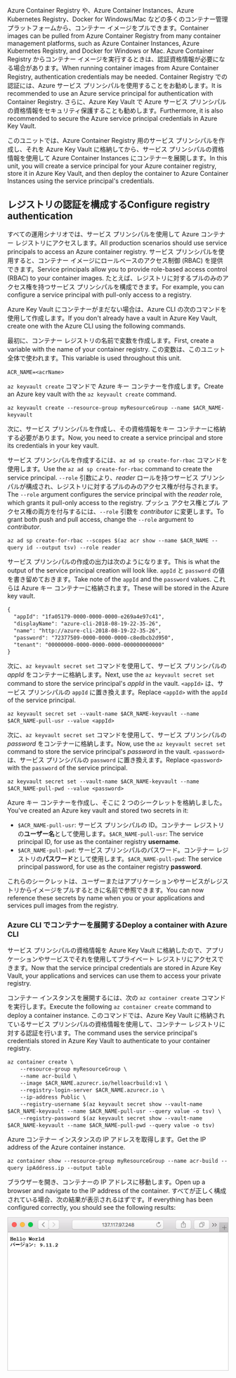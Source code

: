 <span data-ttu-id="81bd5-101">Azure Container Registry や、Azure Container Instances、Azure Kubernetes Registry、Docker for Windows/Mac などの多くのコンテナー管理プラットフォームから、コンテナー イメージをプルできます。</span><span class="sxs-lookup"><span data-stu-id="81bd5-101">Container images can be pulled from Azure Container Registry from many container management platforms, such as Azure Container Instances, Azure Kubernetes Registry, and Docker for Windows or Mac.</span></span> <span data-ttu-id="81bd5-102">Azure Container Registry からコンテナー イメージを実行するときは、認証資格情報が必要になる場合があります。</span><span class="sxs-lookup"><span data-stu-id="81bd5-102">When running container images from Azure Container Registry, authentication credentials may be needed.</span></span> <span data-ttu-id="81bd5-103">Container Registry での認証には、Azure サービス プリンシパルを使用することをお勧めします。</span><span class="sxs-lookup"><span data-stu-id="81bd5-103">It is recommended to use an Azure service principal for authentication with Container Registry.</span></span> <span data-ttu-id="81bd5-104">さらに、Azure Key Vault で Azure サービス プリンシパルの資格情報をセキュリティ保護することも勧めします。</span><span class="sxs-lookup"><span data-stu-id="81bd5-104">Furthermore, it is also recommended to secure the Azure service principal credentials in Azure Key Vault.</span></span>

<span data-ttu-id="81bd5-105">このユニットでは、Azure Container Registry 用のサービス プリンシパルを作成し、それを Azure Key Vault に格納してから、サービス プリンシパルの資格情報を使用して Azure Container Instances にコンテナーを展開します。</span><span class="sxs-lookup"><span data-stu-id="81bd5-105">In this unit, you will create a service principal for your Azure container registry, store it in Azure Key Vault, and then deploy the container to Azure Container Instances using the service principal's credentials.</span></span>

## <a name="configure-registry-authentication"></a><span data-ttu-id="81bd5-106">レジストリの認証を構成する</span><span class="sxs-lookup"><span data-stu-id="81bd5-106">Configure registry authentication</span></span>

<span data-ttu-id="81bd5-107">すべての運用シナリオでは、サービス プリンシパルを使用して Azure コンテナー レジストリにアクセスします。</span><span class="sxs-lookup"><span data-stu-id="81bd5-107">All production scenarios should use service principals to access an Azure container registry.</span></span> <span data-ttu-id="81bd5-108">サービス プリンシパルを使用すると、コンテナー イメージにロールベースのアクセス制御 (RBAC) を提供できます。</span><span class="sxs-lookup"><span data-stu-id="81bd5-108">Service principals allow you to provide role-based access control (RBAC) to your container images.</span></span> <span data-ttu-id="81bd5-109">たとえば、レジストリに対するプルのみのアクセス権を持つサービス プリンシパルを構成できます。</span><span class="sxs-lookup"><span data-stu-id="81bd5-109">For example, you can configure a service principal with pull-only access to a registry.</span></span>

<span data-ttu-id="81bd5-110">Azure Key Vault にコンテナーがまだない場合は、Azure CLI の次のコマンドを使用して作成します。</span><span class="sxs-lookup"><span data-stu-id="81bd5-110">If you don't already have a vault in Azure Key Vault, create one with the Azure CLI using the following commands.</span></span>

<span data-ttu-id="81bd5-111">最初に、コンテナー レジストリの名前で変数を作成します。</span><span class="sxs-lookup"><span data-stu-id="81bd5-111">First, create a variable with the name of your container registry.</span></span> <span data-ttu-id="81bd5-112">この変数は、このユニット全体で使われます。</span><span class="sxs-lookup"><span data-stu-id="81bd5-112">This variable is used throughout this unit.</span></span>

```azurecli
ACR_NAME=<acrName>
```

<span data-ttu-id="81bd5-113">`az keyvault create` コマンドで Azure キー コンテナーを作成します。</span><span class="sxs-lookup"><span data-stu-id="81bd5-113">Create an Azure key vault with the `az keyvault create` command.</span></span>

```azurecli
az keyvault create --resource-group myResourceGroup --name $ACR_NAME-keyvault
```

<span data-ttu-id="81bd5-114">次に、サービス プリンシパルを作成し、その資格情報をキー コンテナーに格納する必要があります。</span><span class="sxs-lookup"><span data-stu-id="81bd5-114">Now, you need to create a service principal and store its credentials in your key vault.</span></span>

<span data-ttu-id="81bd5-115">サービス プリンシパルを作成するには、`az ad sp create-for-rbac` コマンドを使用します。</span><span class="sxs-lookup"><span data-stu-id="81bd5-115">Use the `az ad sp create-for-rbac` command to create the service principal.</span></span> <span data-ttu-id="81bd5-116">`--role` 引数により、*reader* ロールを持つサービス プリンシパルが構成され、レジストリに対するプルのみのアクセス権が付与されます。</span><span class="sxs-lookup"><span data-stu-id="81bd5-116">The `--role` argument configures the service principal with the *reader* role, which grants it pull-only access to the registry.</span></span> <span data-ttu-id="81bd5-117">プッシュ アクセス権とプル アクセス権の両方を付与するには、`--role` 引数を *contributor* に変更します。</span><span class="sxs-lookup"><span data-stu-id="81bd5-117">To grant both push and pull access, change the `--role` argument to *contributor*.</span></span>

```azurecli
az ad sp create-for-rbac --scopes $(az acr show --name $ACR_NAME --query id --output tsv) --role reader
```

<span data-ttu-id="81bd5-118">サービス プリンシパルの作成の出力は次のようになります。</span><span class="sxs-lookup"><span data-stu-id="81bd5-118">This is what the output of the service principal creation will look like.</span></span> <span data-ttu-id="81bd5-119">`appId` と `password` の値を書き留めておきます。</span><span class="sxs-lookup"><span data-stu-id="81bd5-119">Take note of the `appId` and the `password` values.</span></span> <span data-ttu-id="81bd5-120">これらは Azure キー コンテナーに格納されます。</span><span class="sxs-lookup"><span data-stu-id="81bd5-120">These will be stored in the Azure key vault.</span></span>

```output
{
  "appId": "1fa05179-0000-0000-0000-e269a4e97c41",
  "displayName": "azure-cli-2018-08-19-22-35-26",
  "name": "http://azure-cli-2018-08-19-22-35-26",
  "password": "72377509-0000-0000-0000-c8edbcb2d950",
  "tenant": "00000000-0000-0000-0000-000000000000"
}
```

<span data-ttu-id="81bd5-121">次に、`az keyvault secret set` コマンドを使用して、サービス プリンシパルの *appId* をコンテナーに格納します。</span><span class="sxs-lookup"><span data-stu-id="81bd5-121">Next, use the `az keyvault secret set` command to store the service principal's *appId* in the vault.</span></span> <span data-ttu-id="81bd5-122">`<appId>` は、サービス プリンシパルの `appId` に置き換えます。</span><span class="sxs-lookup"><span data-stu-id="81bd5-122">Replace `<appId>` with the `appId` of the service principal.</span></span>

```azurecli
az keyvault secret set --vault-name $ACR_NAME-keyvault --name $ACR_NAME-pull-usr --value <appId>
```

<span data-ttu-id="81bd5-123">次に、`az keyvault secret set` コマンドを使用して、サービス プリンシパルの *password* をコンテナーに格納します。</span><span class="sxs-lookup"><span data-stu-id="81bd5-123">Now, use the `az keyvault secret set` command to store the service principal's *password* in the vault.</span></span> <span data-ttu-id="81bd5-124">`<password>` は、サービス プリンシパルの `password` に置き換えます。</span><span class="sxs-lookup"><span data-stu-id="81bd5-124">Replace `<password>` with the `password` of the service principal.</span></span>

```azurecli
az keyvault secret set --vault-name $ACR_NAME-keyvault --name $ACR_NAME-pull-pwd --value <password>
```

<span data-ttu-id="81bd5-125">Azure キー コンテナーを作成し、そこに 2 つのシークレットを格納しました。</span><span class="sxs-lookup"><span data-stu-id="81bd5-125">You've created an Azure key vault and stored two secrets in it:</span></span>

* <span data-ttu-id="81bd5-126">`$ACR_NAME-pull-usr`: サービス プリンシパルの ID。コンテナー レジストリの**ユーザー名**として使用します。</span><span class="sxs-lookup"><span data-stu-id="81bd5-126">`$ACR_NAME-pull-usr`: The service principal ID, for use as the container registry **username**.</span></span>
* <span data-ttu-id="81bd5-127">`$ACR_NAME-pull-pwd`: サービス プリンシパルのパスワード。コンテナー レジストリの**パスワード**として使用します。</span><span class="sxs-lookup"><span data-stu-id="81bd5-127">`$ACR_NAME-pull-pwd`: The service principal password, for use as the container registry **password**.</span></span>

<span data-ttu-id="81bd5-128">これらのシークレットは、ユーザーまたはアプリケーションやサービスがレジストリからイメージをプルするときに名前で参照できます。</span><span class="sxs-lookup"><span data-stu-id="81bd5-128">You can now reference these secrets by name when you or your applications and services pull images from the registry.</span></span>

### <a name="deploy-a-container-with-azure-cli"></a><span data-ttu-id="81bd5-129">Azure CLI でコンテナーを展開する</span><span class="sxs-lookup"><span data-stu-id="81bd5-129">Deploy a container with Azure CLI</span></span>

<span data-ttu-id="81bd5-130">サービス プリンシパルの資格情報を Azure Key Vault に格納したので、アプリケーションやサービスでそれを使用してプライベート レジストリにアクセスできます。</span><span class="sxs-lookup"><span data-stu-id="81bd5-130">Now that the service principal credentials are stored in Azure Key Vault, your applications and services can use them to access your private registry.</span></span>

<span data-ttu-id="81bd5-131">コンテナー インスタンスを展開するには、次の `az container create` コマンドを実行します。</span><span class="sxs-lookup"><span data-stu-id="81bd5-131">Execute the following `az container create` command to deploy a container instance.</span></span> <span data-ttu-id="81bd5-132">このコマンドでは、Azure Key Vault に格納されているサービス プリンシパルの資格情報を使用して、コンテナー レジストリに対する認証を行います。</span><span class="sxs-lookup"><span data-stu-id="81bd5-132">The command uses the service principal's credentials stored in Azure Key Vault to authenticate to your container registry.</span></span>

```azurecli
az container create \
    --resource-group myResourceGroup \
    --name acr-build \
    --image $ACR_NAME.azurecr.io/helloacrbuild:v1 \
    --registry-login-server $ACR_NAME.azurecr.io \
    --ip-address Public \
    --registry-username $(az keyvault secret show --vault-name $ACR_NAME-keyvault --name $ACR_NAME-pull-usr --query value -o tsv) \
    --registry-password $(az keyvault secret show --vault-name $ACR_NAME-keyvault --name $ACR_NAME-pull-pwd --query value -o tsv)
```

<span data-ttu-id="81bd5-133">Azure コンテナー インスタンスの IP アドレスを取得します。</span><span class="sxs-lookup"><span data-stu-id="81bd5-133">Get the IP address of the Azure container instance.</span></span>

```azurecli
az container show --resource-group myResourceGroup --name acr-build --query ipAddress.ip --output table
```

<span data-ttu-id="81bd5-134">ブラウザーを開き、コンテナーの IP アドレスに移動します。</span><span class="sxs-lookup"><span data-stu-id="81bd5-134">Open up a browser and navigate to the IP address of the container.</span></span> <span data-ttu-id="81bd5-135">すべてが正しく構成されている場合、次の結果が表示されるはずです。</span><span class="sxs-lookup"><span data-stu-id="81bd5-135">If everything has been configured correctly, you should see the following results:</span></span>

![テキスト Hello World が表示されるサンプル Web アプリケーション](../media/hello.png)

